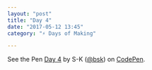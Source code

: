 ```yaml
---
layout: "post"
title: "Day 4"
date: "2017-05-12 13:45"
category: "⚡️ Days of Making"

---
```


<p data-height="673" data-theme-id="2944" data-slug-hash="bWMVxL" data-default-tab="js,result" data-user="bsk" data-embed-version="2" data-pen-title="Day 4" class="codepen">See the Pen <a href="http://codepen.io/bsk/pen/bWMVxL/">Day 4</a> by S-K (<a href="http://codepen.io/bsk">@bsk</a>) on <a href="http://codepen.io">CodePen</a>.</p>
<script async src="https://production-assets.codepen.io/assets/embed/ei.js"></script>
